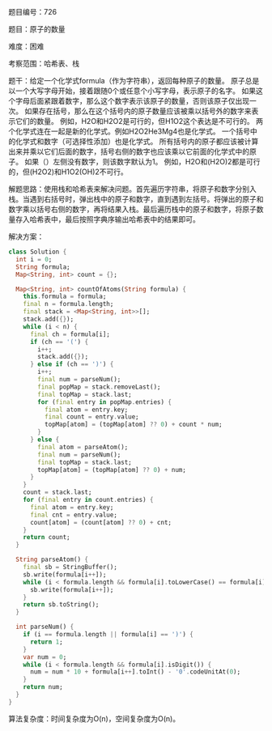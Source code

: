 题目编号：726

题目：原子的数量

难度：困难

考察范围：哈希表、栈

题干：给定一个化学式formula（作为字符串），返回每种原子的数量。
原子总是以一个大写字母开始，接着跟随0个或任意个小写字母，表示原子的名字。
如果这个字母后面紧跟着数字，那么这个数字表示该原子的数量，否则该原子仅出现一次。
如果存在括号，那么在这个括号内的原子数量应该被乘以括号外的数字来表示它们的数量。
例如，H2O和H2O2是可行的，但H1O2这个表达是不可行的。
两个化学式连在一起是新的化学式。例如H2O2He3Mg4也是化学式。
一个括号中的化学式和数字（可选择性添加）也是化学式。
所有括号内的原子都应该被计算出来并乘以它们后面的数字，括号右侧的数字也应该乘以它前面的化学式中的原子。
如果（）左侧没有数字，则该数字默认为1。
例如，H2O和(H2O)2都是可行的，但(H2O2)和H1O2(OH)2不可行。

解题思路：使用栈和哈希表来解决问题。首先遍历字符串，将原子和数字分别入栈。当遇到右括号时，弹出栈中的原子和数字，直到遇到左括号。将弹出的原子和数字乘以括号右侧的数字，再将结果入栈。最后遍历栈中的原子和数字，将原子数量存入哈希表中，最后按照字典序输出哈希表中的结果即可。

解决方案：

```dart
class Solution {
  int i = 0;
  String formula;
  Map<String, int> count = {};

  Map<String, int> countOfAtoms(String formula) {
    this.formula = formula;
    final n = formula.length;
    final stack = <Map<String, int>>[];
    stack.add({});
    while (i < n) {
      final ch = formula[i];
      if (ch == '(') {
        i++;
        stack.add({});
      } else if (ch == ')') {
        i++;
        final num = parseNum();
        final popMap = stack.removeLast();
        final topMap = stack.last;
        for (final entry in popMap.entries) {
          final atom = entry.key;
          final count = entry.value;
          topMap[atom] = (topMap[atom] ?? 0) + count * num;
        }
      } else {
        final atom = parseAtom();
        final num = parseNum();
        final topMap = stack.last;
        topMap[atom] = (topMap[atom] ?? 0) + num;
      }
    }
    count = stack.last;
    for (final entry in count.entries) {
      final atom = entry.key;
      final cnt = entry.value;
      count[atom] = (count[atom] ?? 0) + cnt;
    }
    return count;
  }

  String parseAtom() {
    final sb = StringBuffer();
    sb.write(formula[i++]);
    while (i < formula.length && formula[i].toLowerCase() == formula[i]) {
      sb.write(formula[i++]);
    }
    return sb.toString();
  }

  int parseNum() {
    if (i == formula.length || formula[i] == ')') {
      return 1;
    }
    var num = 0;
    while (i < formula.length && formula[i].isDigit()) {
      num = num * 10 + formula[i++].toInt() - '0'.codeUnitAt(0);
    }
    return num;
  }
}
```

算法复杂度：时间复杂度为O(n)，空间复杂度为O(n)。